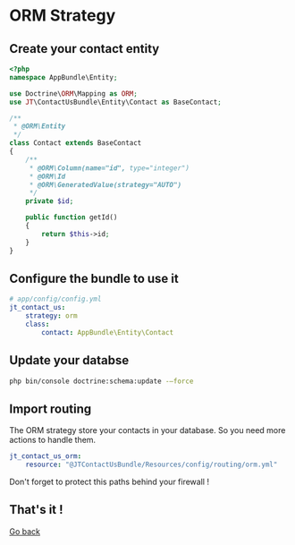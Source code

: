 # ORM Strategy

## Create your contact entity

```php
<?php
namespace AppBundle\Entity;

use Doctrine\ORM\Mapping as ORM;
use JT\ContactUsBundle\Entity\Contact as BaseContact;

/**
 * @ORM\Entity
 */
class Contact extends BaseContact
{
    /**
     * @ORM\Column(name="id", type="integer")
     * @ORM\Id
     * @ORM\GeneratedValue(strategy="AUTO")
     */
    private $id;

    public function getId()
    {
        return $this->id;
    }
}
```

## Configure the bundle to use it

```yaml
# app/config/config.yml
jt_contact_us:
    strategy: orm
    class:
        contact: AppBundle\Entity\Contact
```

## Update your databse

```bash
php bin/console doctrine:schema:update -—force
```

## Import routing

The ORM strategy store your contacts in your database.
So you need more actions to handle them.

```yaml
jt_contact_us_orm:
    resource: "@JTContactUsBundle/Resources/config/routing/orm.yml"
```

Don't forget to protect this paths behind your firewall !

## That's it !

[Go back](set_your_strategy_1.md)